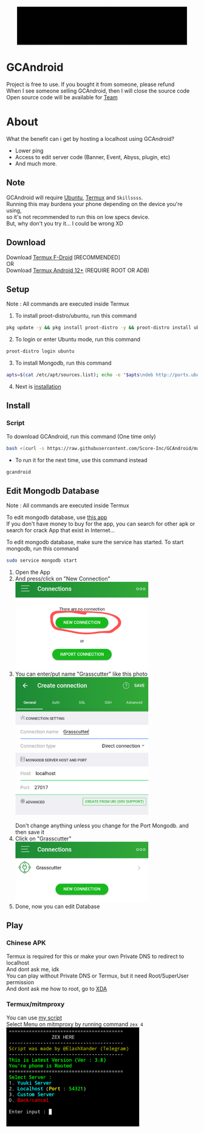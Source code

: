 <p align="center">
    <img src="gif/20221026_150902.gif" alt="gif animated" width="450" height="100">
</p>

# GCAndroid

Project is free to use. If you bought it from someone, please refund\
When I see someone selling GCAndroid, then I will close the source code\
Open source code will be available for [Team](https://github.com/Score-Inc)

# About

What the benefit can i get by hosting a localhost using GCAndroid?
* Lower ping
* Access to edit server code (Banner, Event, Abyss, plugin, etc)
* And much more.

## Note

GCAndroid will require [Ubuntu](https://ubuntu.com), [Termux](https://termux.dev/en/) and `Skillssss`.\
Running this may burdens your phone depending on the device you're using,\
so it's not recommended to run this on low specs device.\
But, why don't you try it... I could be wrong XD

## Download

Download [Termux F-Droid](https://f-droid.org/repo/com.termux_118.apk) [RECOMMENDED]\
OR\
Download [Termux Android 12+](https://github.com/HardcodedCat/termux-monet) (REQUIRE ROOT OR ADB)

## Setup

Note : All commands are executed inside Termux

1. To install proot-distro/ubuntu, run this command
```bash
pkg update -y && pkg install proot-distro -y && proot-distro install ubuntu
```
2. To login or enter Ubuntu mode, run this command
```bash
proot-distro login ubuntu
```
3. To install Mongodb, run this command
```bash
apts=$(cat /etc/apt/sources.list); echo -e "$apts\ndeb http://ports.ubuntu.com/ubuntu-ports/ focal main restricted\ndeb http://ports.ubuntu.com/ubuntu-ports/ focal-updates main restricted\ndeb http://ports.ubuntu.com/ubuntu-ports/ focal universe" > /etc/apt/sources.list && apt update && apt install sudo
```
4. Next is [installation](https://github.com/Score-Inc/GCAndroid#install)


## Install

### Script

To download GCAndroid, run this command (One time only)
```bash
bash <(curl -s https://raw.githubusercontent.com/Score-Inc/GCAndroid/main/install.sh)
```
* To run it for the next time, use this command instead
```bash
gcandroid
```

## Edit Mongodb Database

Note : All commands are executed inside Termux

To edit mongodb database, use [this app](https://play.google.com/store/apps/details?id=com.mongolime.app)\
If you don't have money to buy for the app, you can search for other apk or search for crack App that exist in Internet...

To edit mongodb database, make sure the service has started.
To start mongodb, run this command
```bash
sudo service mongodb start
```
1. Open the App
2. And press/click on "New Connection"\
<img src="img/databaseEdit1.png" width="350"/><br />
3. You can enter/put name "Grasscutter" like this photo\
<img src="img/databaseEdit2.png" width="350"/><br />\
Don't change anything unless you change for the Port Mongodb. and then save it
4. Click on "Grasscutter"\
<img src="img/databaseEdit3.png" width="350"/><br />
5. Done, now you can edit Database


## Play

### Chinese APK

Termux is required for this or make your own Private DNS to redirect to localhost\
And dont ask me, idk\
You can play without Private DNS or Termux, but it need Root/SuperUser permission\
And dont ask me how to root, go to [XDA](https://www.xda-developers.com/)


### Termux/mitmproxy

You can use [my script](https://github.com/Score-Inc/AnimeGamePatch)\
Select Menu on mitmproxy by running command `zex 4`\
<img src="img/termux.png" width="350"/><br />
